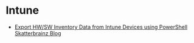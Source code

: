 # Intune

* [Export HW/SW Inventory Data from Intune Devices using PowerShell  Skatterbrainz Blog](https://skatterbrainz.wordpress.com/2020/01/18/export-hw-sw-inventory-data-from-intune-devices-using-powershell/)

